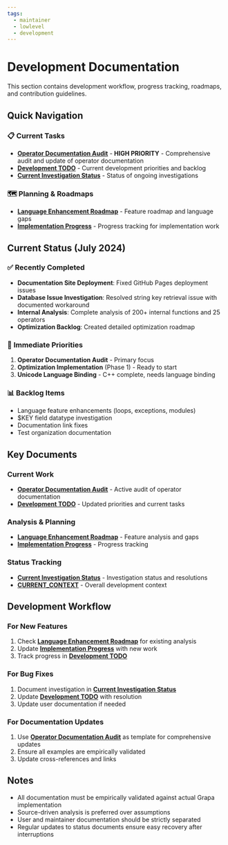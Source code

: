```yaml
---
tags:
  - maintainer
  - lowlevel
  - development
---
```


# Development Documentation

This section contains development workflow, progress tracking, roadmaps, and contribution guidelines.

## Quick Navigation

### 📋 **Current Tasks**
- **[Operator Documentation Audit](operator_documentation_audit.md)** - **HIGH PRIORITY** - Comprehensive audit and update of operator documentation
- **[Development TODO](TODO.md)** - Current development priorities and backlog
- **[Current Investigation Status](current_investigation_status.md)** - Status of ongoing investigations

### 🗺️ **Planning & Roadmaps**
- **[Language Enhancement Roadmap](grapa_language_enhancement_roadmap.md)** - Feature roadmap and language gaps
- **[Implementation Progress](IMPLEMENTATION_PROGRESS.md)** - Progress tracking for implementation work

## Current Status (July 2024)

### ✅ **Recently Completed**
- **Documentation Site Deployment**: Fixed GitHub Pages deployment issues
- **Database Issue Investigation**: Resolved string key retrieval issue with documented workaround
- **Internal Analysis**: Complete analysis of 200+ internal functions and 25 operators
- **Optimization Backlog**: Created detailed optimization roadmap

### 🎯 **Immediate Priorities**
1. **Operator Documentation Audit** - Primary focus
2. **Optimization Implementation** (Phase 1) - Ready to start
3. **Unicode Language Binding** - C++ complete, needs language binding

### 📊 **Backlog Items**
- Language feature enhancements (loops, exceptions, modules)
- $KEY field datatype investigation
- Documentation link fixes
- Test organization documentation

## Key Documents

### Current Work
- **[Operator Documentation Audit](operator_documentation_audit.md)** - Active audit of operator documentation
- **[Development TODO](TODO.md)** - Updated priorities and current tasks

### Analysis & Planning
- **[Language Enhancement Roadmap](grapa_language_enhancement_roadmap.md)** - Feature analysis and gaps
- **[Implementation Progress](IMPLEMENTATION_PROGRESS.md)** - Progress tracking

### Status Tracking
- **[Current Investigation Status](current_investigation_status.md)** - Investigation status and resolutions
- **[CURRENT_CONTEXT](../INTERNAL_NOTES/CURRENT_CONTEXT.md)** - Overall development context

## Development Workflow

### For New Features
1. Check **[Language Enhancement Roadmap](grapa_language_enhancement_roadmap.md)** for existing analysis
2. Update **[Implementation Progress](IMPLEMENTATION_PROGRESS.md)** with new work
3. Track progress in **[Development TODO](TODO.md)**

### For Bug Fixes
1. Document investigation in **[Current Investigation Status](current_investigation_status.md)**
2. Update **[Development TODO](TODO.md)** with resolution
3. Update user documentation if needed

### For Documentation Updates
1. Use **[Operator Documentation Audit](operator_documentation_audit.md)** as template for comprehensive updates
2. Ensure all examples are empirically validated
3. Update cross-references and links

## Notes

- All documentation must be empirically validated against actual Grapa implementation
- Source-driven analysis is preferred over assumptions
- User and maintainer documentation should be strictly separated
- Regular updates to status documents ensure easy recovery after interruptions 